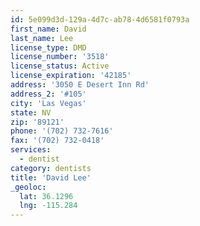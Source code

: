 ```yaml
---
id: 5e099d3d-129a-4d7c-ab78-4d6581f0793a
first_name: David
last_name: Lee
license_type: DMD
license_number: '3518'
license_status: Active
license_expiration: '42185'
address: '3050 E Desert Inn Rd'
address_2: '#105'
city: 'Las Vegas'
state: NV
zip: '89121'
phone: '(702) 732-7616'
fax: '(702) 732-0418'
services:
  - dentist
category: dentists
title: 'David Lee'
_geoloc:
  lat: 36.1296
  lng: -115.284
---
```

